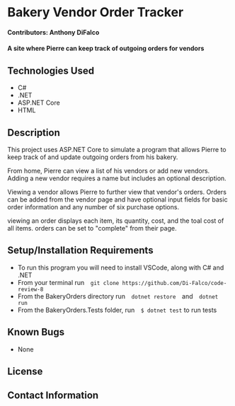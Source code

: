 # Bakery Vendor Order Tracker

#### Contributors: Anthony DiFalco

#### A site where Pierre can keep track of outgoing orders for vendors

## Technologies Used

* C#
* .NET
* ASP.NET Core
* HTML

## Description

This project uses ASP.NET Core to simulate a program that allows Pierre to keep track of and update outgoing orders from his bakery. 

From home, Pierre can view a list of his vendors or add new vendors. Adding a new vendor requires a name but includes an optional description. 

Viewing a vendor allows Pierre to further view that vendor's orders. Orders can be added from the vendor page and have optional input fields for basic order information and any number of six purchase options.

viewing an order displays each item, its quantity, cost, and the toal cost of all items. orders can be set to "complete" from their page.

## Setup/Installation Requirements

* To run this program you will need to install VSCode, along with C# and .NET
* From your terminal run&emsp;```git clone https://github.com/Di-Falco/code-review-8```
* From the BakeryOrders directory run&emsp;```dotnet restore```&emsp;and&emsp;```dotnet run```
* From the BakeryOrders.Tests folder, run&emsp;```$ dotnet test``` to run tests

## Known Bugs

* None

## License

## Contact Information